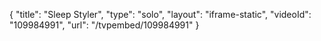 {
    "title": "Sleep Styler",
    "type": "solo",
    "layout": "iframe-static",
    "videoId": "109984991",
    "url": "\/tvpembed\/109984991"
}